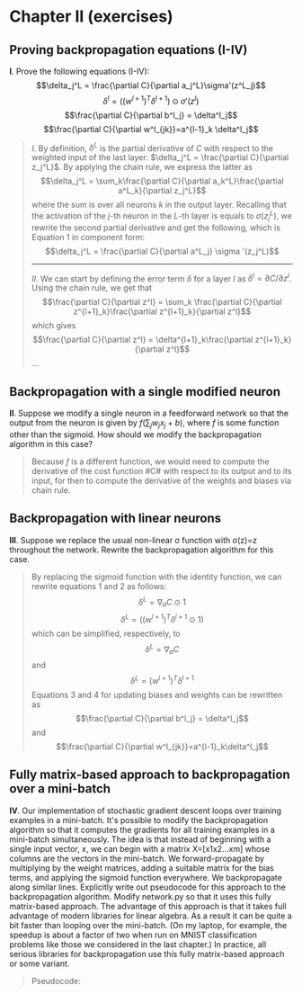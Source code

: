 # Chapter II (exercises)

## Proving backpropagation equations (I-IV)

**I**. Prove the following equations (I-IV):
$$\delta_j^L = \frac{\partial C}{\partial a_j^L}\sigma'(z^L_j)$$
$$\delta^l = ((w^{l+1})^T \delta^{l+1}) \odot \sigma'(z^l)$$
$$\frac{\partial C}{\partial b^l_j} = \delta^l_j$$
$$\frac{\partial C}{\partial w^l_{jk}}=a^{l-1}_k \delta^l_j$$

>_I_. By definition, $\delta^L$ is the partial derivative of $C$ with respect to the weighted input of the last layer: $\delta_j^L = \frac{\partial C}{\partial z_j^L}$. By applying the chain rule, we express the latter as $$\delta_j^L = \sum_k\frac{\partial C}{\partial a_k^L}\frac{\partial a^L_k}{\partial z_j^L}$$ where the sum is over all neurons $k$ in the output layer. Recalling that the activation of the $j$-th neuron in the $L$-th layer is equals to $\sigma(z^L_j)$, we rewrite the second partial derivative and get the following, which is Equation 1 in component form: $$\delta_j^L = \frac{\partial C}{\partial a^L_j} \sigma '(z_j^L)$$
> ___
> _II_. We can start by defining the error term $\delta$ for a layer $l$ as $\delta^l = \partial C / \partial z^l$. Using the chain rule, we get that $$\frac{\partial C}{\partial z^l} = \sum_k \frac{\partial C}{\partial z^{l+1}_k}\frac{\partial z^{l+1}_k}{\partial z^l}$$ which gives $$\frac{\partial C}{\partial z^l} = \delta^{l+1}_k\frac{\partial z^{l+1}_k}{\partial z^l}$$
>...

## Backpropagation with a single modified neuron

**II**. Suppose we modify a single neuron in a feedforward network so that the output from the neuron is given by $f(\sum_j w_jx_j+b)$, where $f$ is some function other than the sigmoid. How should we modify the backpropagation algorithm in this case?
> Because $f$ is a different function, we would need to compute the derivative of the cost function #C# with respect to its output and to its input, for then to compute the derivative of the weights and biases via chain rule.

## Backpropagation with linear neurons

**III**. Suppose we replace the usual non-linear σ function with σ(z)=z throughout the network. Rewrite the backpropagation algorithm for this case.
> By replacing the sigmoid function with the identity function, we can rewrite equations 1 and 2 as follows: $$\delta^L = \nabla_aC \odot 1$$ $$\delta^L = ((w^{l+1})^T\delta^{l+1}\odot 1)$$ which can be simplified, respectively, to $$\delta^L = \nabla_aC$$ and $$\delta^L = (w^{l+1})^T\delta^{l+1}$$ Equations 3 and 4 for updating biases and weights can be rewritten as $$\frac{\partial C}{\partial b^l_j} = \delta^l_j$$ and $$\frac{\partial C}{\partial w^l_{jk}}=a^{l-1}_k\delta^l_j$$

## Fully matrix-based approach to backpropagation over a mini-batch

**IV**. Our implementation of stochastic gradient descent loops over training examples in a mini-batch. It's possible to modify the backpropagation algorithm so that it computes the gradients for all training examples in a mini-batch simultaneously. The idea is that instead of beginning with a single input vector, x, we can begin with a matrix X=[x1x2…xm] whose columns are the vectors in the mini-batch. We forward-propagate by multiplying by the weight matrices, adding a suitable matrix for the bias terms, and applying the sigmoid function everywhere. We backpropagate along similar lines. Explicitly write out pseudocode for this approach to the backpropagation algorithm. Modify network.py so that it uses this fully matrix-based approach. The advantage of this approach is that it takes full advantage of modern libraries for linear algebra. As a result it can be quite a bit faster than looping over the mini-batch. (On my laptop, for example, the speedup is about a factor of two when run on MNIST classification problems like those we considered in the last chapter.) In practice, all serious libraries for backpropagation use this fully matrix-based approach or some variant.
> Pseudocode:
>>
